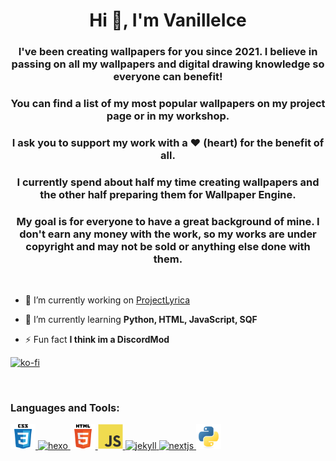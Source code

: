 <h1 align="center">Hi 👋, I'm VanilleIce</h1>
<h3 align="center">I've been creating wallpapers for you since 2021. I believe in passing on all my wallpapers and digital drawing knowledge so everyone can benefit! 
<h3 align="center">  You can find a list of my most popular wallpapers on my project page or in my workshop. 
<h3 align="center">  I ask you to support my work with a ❤️ (heart) for the benefit of all. 
<h3 align="center">  I currently spend about half my time creating wallpapers and the other half preparing them for Wallpaper Engine. 
<h3 align="center">  My goal is for everyone to have a great background of mine. I don't earn any money with the work, so my works are under copyright and may not be sold or anything else done with them.</h3>
<br>
  
- 🔭 I’m currently working on [ProjectLyrica](https://github.com/VanilleIce/ProjectLyrica)

- 🌱 I’m currently learning **Python, HTML, JavaScript, SQF**

- ⚡ Fun fact **I think im a DiscordMod**

[![ko-fi](https://ko-fi.com/img/githubbutton_sm.svg)](https://ko-fi.com/B0B41MCKV0)

<br>
<h3 align="left">Languages and Tools:</h3>
<p align="left"> <a href="https://www.w3schools.com/css/" target="_blank" rel="noreferrer"> <img src="https://raw.githubusercontent.com/devicons/devicon/master/icons/css3/css3-original-wordmark.svg" alt="css3" width="40" height="40"/> </a> <a href="hexo.io/" target="_blank" rel="noreferrer"> <img src="https://www.vectorlogo.zone/logos/hexoio/hexoio-icon.svg" alt="hexo" width="40" height="40"/> </a> <a href="https://www.w3.org/html/" target="_blank" rel="noreferrer"> <img src="https://raw.githubusercontent.com/devicons/devicon/master/icons/html5/html5-original-wordmark.svg" alt="html5" width="40" height="40"/> </a> <a href="https://developer.mozilla.org/en-US/docs/Web/JavaScript" target="_blank" rel="noreferrer"> <img src="https://raw.githubusercontent.com/devicons/devicon/master/icons/javascript/javascript-original.svg" alt="javascript" width="40" height="40"/> </a> <a href="https://jekyllrb.com/" target="_blank" rel="noreferrer"> <img src="https://www.vectorlogo.zone/logos/jekyllrb/jekyllrb-icon.svg" alt="jekyll" width="40" height="40"/> </a> <a href="https://nextjs.org/" target="_blank" rel="noreferrer"> <img src="https://cdn.worldvectorlogo.com/logos/nextjs-2.svg" alt="nextjs" width="40" height="40"/> </a> <a href="https://www.python.org" target="_blank" rel="noreferrer"> <img src="https://raw.githubusercontent.com/devicons/devicon/master/icons/python/python-original.svg" alt="python" width="40" height="40"/> </a> </p>

